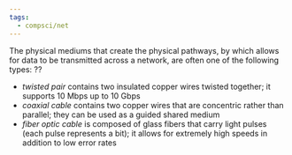 ```yaml
---
tags:
  - compsci/net
---
```


The physical mediums that create the physical pathways, by which allows for data to be transmitted across a network, are often one of the following types:
??
- *twisted pair* contains two insulated copper wires twisted together; it supports 10 Mbps up to 10 Gbps
- *coaxial cable* contains two copper wires that are concentric rather than parallel; they can be used as a guided shared medium
- *fiber optic cable* is composed of glass fibers that carry light pulses (each pulse represents a bit); it allows for extremely high speeds in addition to low error rates